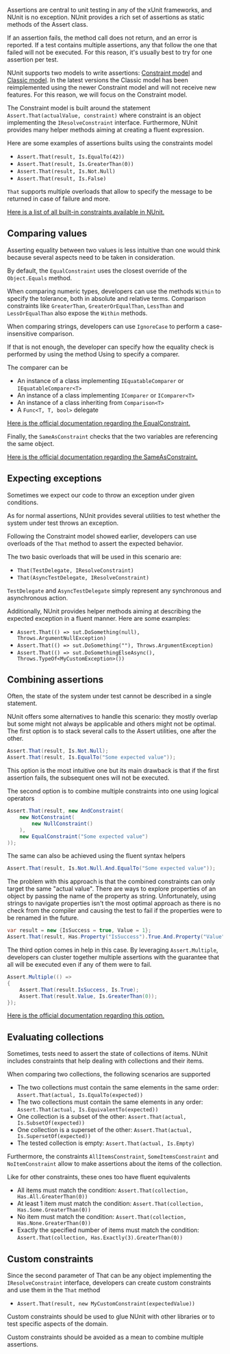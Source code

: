 Assertions are central to unit testing in any of the xUnit frameworks, and NUnit is no exception. NUnit provides a rich set of assertions as static methods of the Assert class.

If an assertion fails, the method call does not return, and an error is reported. If a test contains multiple assertions, any that follow the one that failed will not be executed. For this reason, it's usually best to try for one assertion per test.

NUnit supports two models to write assertions: [Constraint model](https://github.com/nunit/docs/wiki/Constraint-Model) and [Classic model](https://github.com/nunit/docs/wiki/Classic-Model). In the latest versions the Classic model has been reimplemented using the newer Constraint model and will not receive new features. For this reason, we will focus on the Constraint model.

The Constraint model is built around the statement `Assert.That(actualValue, constraint)` where constraint is an object implementing the `IResolveConstraint` interface. Furthermore, NUnit provides many helper methods aiming at creating a fluent expression.

Here are some examples of assertions builts using the constraints model
- `Assert.That(result, Is.EqualTo(42))`
- `Assert.That(result, Is.GreaterThan(0))`
- `Assert.That(result, Is.Not.Null)`
- `Assert.That(result, Is.False)`

`That` supports multiple overloads that allow to specify the message to be returned in case of failure and more.

[Here is a list of all built-in constraints available in NUnit.](https://docs.nunit.org/articles/nunit/writing-tests/constraints/Constraints.html)

## Comparing values
Asserting equality between two values is less intuitive than one would think because several aspects need to be taken in consideration.

By default, the `EqualConstraint`  uses the closest override of the `Object.Equals` method.

When comparing numeric types, developers can use the methods `Within` to specify the tolerance, both in absolute and relative terms. Comparison constraints like `GreaterThan`, `GreaterOrEqualThan`, `LessThan` and `LessOrEqualThan` also expose the `Within` methods.

When comparing strings, developers can use `IgnoreCase` to perform a case-insensitive comparison.

If that is not enough, the developer can specify how the equality check is performed by using the method Using to specify a comparer.

The comparer can be
- An instance of a class implementing `IEquatableComparer` or `IEquatableComparer<T>`
- An instance of a class implementing `IComparer` or `IComparer<T>`
- An instance of a class inheriting from `Comparison<T>`
- A `Func<T, T, bool>` delegate

[Here is the official documentation regarding the EqualConstraint.](https://docs.nunit.org/articles/nunit/writing-tests/constraints/EqualConstraint.html)

Finally, the `SameAsConstraint` checks that the two variables are referencing the same object.

[Here is the official documentation regarding the SameAsConstraint.](https://docs.nunit.org/articles/nunit/writing-tests/constraints/SameAsConstraint.html)

## Expecting exceptions
Sometimes we expect our code to throw an exception under given conditions.

As for normal assertions, NUnit provides several utilities to test whether the system under test throws an exception.

Following the Constraint model showed earlier, developers can use overloads of the `That` method to assert the expected behavior.

The two basic overloads that will be used in this scenario are:
- `That(TestDelegate, IResolveConstraint)`
- `That(AsyncTestDelegate, IResolveConstraint)`

`TestDelegate` and `AsyncTestDelegate` simply represent any synchronous and asynchronous action.

Additionally, NUnit provides helper methods aiming at describing the expected exception in a fluent manner.
Here are some examples:
- `Assert.That(() => sut.DoSomething(null), Throws.ArgumentNullException)`
- `Assert.That(() => sut.DoSomething(""), Throws.ArgumentException)`
- `Assert.That(() => sut.DoSomethingElseAsync(), Throws.TypeOf<MyCustomException>())`

## Combining assertions
Often, the state of the system under test cannot be described in a single statement.

NUnit offers some alternatives to handle this scenario: they mostly overlap but some might not always be applicable and others might not be optimal.
The first option is to stack several calls to the Assert utilities, one after the other.
```csharp
Assert.That(result, Is.Not.Null);
Assert.That(result, Is.EqualTo("Some expected value"));
```
This option is the most intuitive one but its main drawback is that if the first assertion fails, the subsequent ones will not be executed.

The second option is to combine multiple constraints into one using logical operators
```csharp
Assert.That(result, new AndConstraint(
	new NotConstraint(
		new NullConstraint()
	),
	new EqualConstraint("Some expected value")
));
```

The same can also be achieved using the fluent syntax helpers
```csharp
Assert.That(result, Is.Not.Null.And.EqualTo("Some expected value"));
```

The problem with this approach is that the combined constraints can only target the same "actual value". There are ways to explore properties of an object by passing the name of the property as string. Unfortunately, using strings to navigate properties isn't the most optimal approach as there is no check from the compiler and causing the test to fail if the properties were to be renamed in the future.
```csharp
var result = new {IsSuccess = true, Value = 1};
Assert.That(result, Has.Property("IsSuccess").True.And.Property("Value").EqualTo(1));
```
The third option comes in help in this case.
By leveraging `Assert.Multiple`, developers can cluster together multiple assertions with the guarantee that all will be executed even if any of them were to fail.
```csharp
Assert.Multiple(() => 
{
	Assert.That(result.IsSuccess, Is.True);
	Assert.That(result.Value, Is.GreaterThan(0));
});
```
[Here is the official documentation regarding this option.](https://github.com/nunit/docs/wiki/Multiple-Asserts)

## Evaluating collections
Sometimes, tests need to assert the state of collections of items. NUnit includes constraints that help dealing with collections and their items.

When comparing two collections, the following scenarios are supported
- The two collections must contain the same elements in the same order: `Assert.That(actual, Is.EqualTo(expected))`
- The two collections must contain the same elements in any order: `Assert.That(actual, Is.EquivalentTo(expected))`
- One collection is a subset of the other: `Assert.That(actual, Is.SubsetOf(expected))`
- One collection is a superset of the other: `Assert.That(actual, Is.SupersetOf(expected))`
- The tested collection is empty: `Assert.That(actual, Is.Empty)`

Furthermore, the constraints `AllItemsConstraint`, `SomeItemsConstraint` and `NoItemConstraint` allow to make assertions about the items of the collection. 

Like for other constraints, these ones too have fluent equivalents
- All items must match the condition: `Assert.That(collection, Has.All.GreaterThan(0))`
- At least 1 item must match the condition: `Assert.That(collection, Has.Some.GreaterThan(0))`
- No item must match the condition: `Assert.That(collection, Has.None.GreaterThan(0))`
- Exactly the specified number of items must match the condition: `Assert.That(collection, Has.Exactly(3).GreaterThan(0))`

## Custom constraints
Since the second parameter of That can be any object implementing the `IResolveConstraint` interface, developers can create custom constraints and use them in the `That` method
- `Assert.That(result, new MyCustomConstraint(expectedValue))`

Custom constraints should be used to glue NUnit with other libraries or to test specific aspects of the domain.

Custom constraints should be avoided as a mean to combine multiple assertions.
